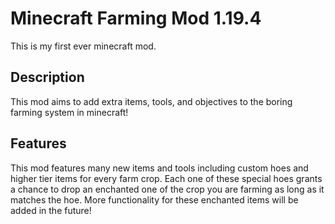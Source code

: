 # Minecraft Farming Mod 1.19.4
This is my first ever minecraft mod.

## Description

This mod aims to add extra items, tools, and objectives to the boring farming system in minecraft!

## Features
This mod features many new items and tools including custom hoes and higher tier items for every farm crop.
Each one of these special hoes  grants a chance to drop an enchanted one of the crop you are farming as long as it matches the hoe.
More functionality for these enchanted items will be added in the future!